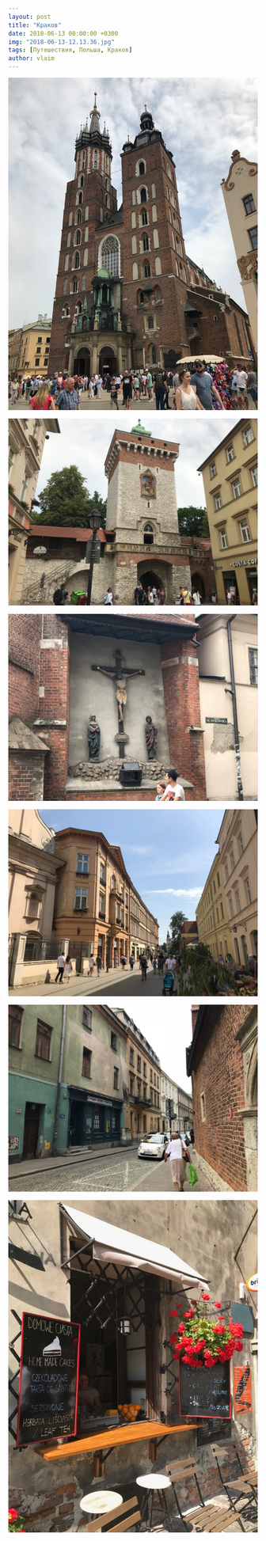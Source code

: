 ```yaml
---
layout: post
title: "Краков"
date: 2018-06-13 00:00:00 +0300
img: "2018-06-13-12.13.36.jpg"
tags: [Путешествия, Польша, Краков]
author: vlaim
---
```


[![2018-06-13 12.12.49](/assets/img/2018-06-13-12.12.49.jpg)](/assets/img/2018-06-13-12.12.49.jpg)

[![2018-06-13 12.13.07](/assets/img/2018-06-13-12.13.07.jpg)](/assets/img/2018-06-13-12.13.07.jpg)

[![2018-06-13 12.13.14](/assets/img/2018-06-13-12.13.14.jpg)](/assets/img/2018-06-13-12.13.14.jpg)

[![2018-06-13 12.13.36](/assets/img/2018-06-13-12.13.36.jpg)](/assets/img/2018-06-13-12.13.36.jpg)

[![2018-06-13 12.13.20](/assets/img/2018-06-13-12.13.20.jpg)](/assets/img/2018-06-13-12.13.20.jpg)

[![2018-06-13 12.13.31](/assets/img/2018-06-13-12.13.31.jpg)](/assets/img/2018-06-13-12.13.31.jpg)